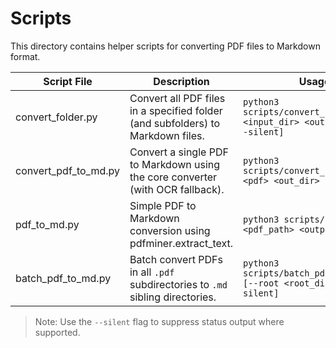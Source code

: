 # Scripts

This directory contains helper scripts for converting PDF files to Markdown format.

| Script File               | Description                                                                    | Usage                                                                  |
|---------------------------|--------------------------------------------------------------------------------|------------------------------------------------------------------------|
| convert_folder.py         | Convert all PDF files in a specified folder (and subfolders) to Markdown files. | `python3 scripts/convert_folder.py <input_dir> <output_root> [--silent]` |
| convert_pdf_to_md.py      | Convert a single PDF to Markdown using the core converter (with OCR fallback). | `python3 scripts/convert_pdf_to_md.py <pdf> <out_dir> [--silent]`       |
| pdf_to_md.py              | Simple PDF to Markdown conversion using pdfminer.extract_text.                | `python3 scripts/pdf_to_md.py <pdf_path> <output_dir>`                |
| batch_pdf_to_md.py        | Batch convert PDFs in all `.pdf` subdirectories to `.md` sibling directories. | `python3 scripts/batch_pdf_to_md.py [--root <root_dir>] [--silent]`     |

> Note: Use the `--silent` flag to suppress status output where supported.